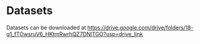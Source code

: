 
Datasets
=
Datasets can be downloaded at https://drive.google.com/drive/folders/18-g1_fTOwsruV6_HKtmRwrhQZ7DNITGO?usp=drive_link
